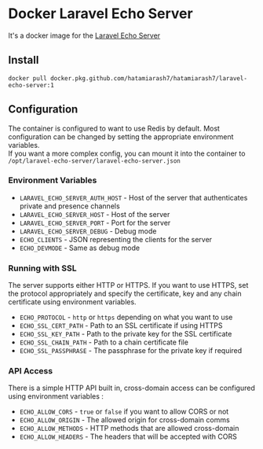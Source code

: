 # Docker Laravel Echo Server

It's a docker image for the [Laravel Echo Server](https://github.com/tlaverdure/laravel-echo-server)

## Install

```shell
docker pull docker.pkg.github.com/hatamiarash7/hatamiarash7/laravel-echo-server:1
```

## Configuration

The container is configured to want to use Redis by default. Most configuration can be changed by setting the appropriate environment variables.  
If you want a more complex config, you can mount it into the container to `/opt/laravel-echo-server/laravel-echo-server.json`

### Environment Variables

 - `LARAVEL_ECHO_SERVER_AUTH_HOST` - Host of the server that authenticates private and presence channels
 - `LARAVEL_ECHO_SERVER_HOST` - Host of the server
 - `LARAVEL_ECHO_SERVER_PORT` - Port for the server
 - `LARAVEL_ECHO_SERVER_DEBUG` - Debug mode
 - `ECHO_CLIENTS` - JSON representing the clients for the server
 - `ECHO_DEVMODE` - Same as debug mode

### Running with SSL

The server supports either HTTP or HTTPS. If you want to use HTTPS, set the protocol appropriately and specify the certificate, key and any chain certificate using environment variables.

 - `ECHO_PROTOCOL` - `http` or `https` depending on what you want to use
 - `ECHO_SSL_CERT_PATH` - Path to an SSL certificate if using HTTPS
 - `ECHO_SSL_KEY_PATH` - Path to the private key for the SSL certificate
 - `ECHO_SSL_CHAIN_PATH` - Path to a chain certificate file
 - `ECHO_SSL_PASSPHRASE` - The passphrase for the private key if required

### API Access

There is a simple HTTP API built in, cross-domain access can be configured using environment variables :

 - `ECHO_ALLOW_CORS` - `true` or `false` if you want to allow CORS or not
 - `ECHO_ALLOW_ORIGIN` - The allowed origin for cross-domain comms
 - `ECHO_ALLOW_METHODS` - HTTP methods that are allowed cross-domain
 - `ECHO_ALLOW_HEADERS` - The headers that will be accepted with CORS
